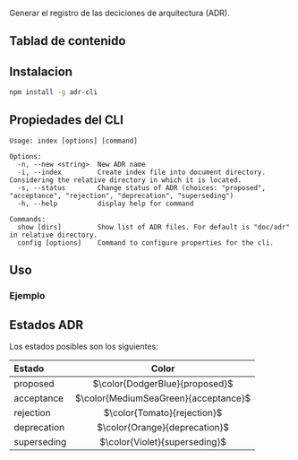 
Generar el registro de las deciciones de arquitectura (ADR).

## Tablad de contenido


## Instalacion

```sh
npm install -g adr-cli
```

## Propiedades del CLI
```text
Usage: index [options] [command]

Options:
  -n, --new <string>  New ADR name
  -i, --index         Create index file into document directory. Considering the relative directory in which it is located.
  -s, --status        Change status of ADR (choices: "proposed", "acceptance", "rejection", "deprecation", "superseding")
  -h, --help          display help for command

Commands:
  show [dirs]         Show list of ADR files. For default is "doc/adr" in relative directory.
  config [options]    Command to configure properties for the cli.
  ```

  ## Uso
  ### Ejemplo
  

## Estados ADR

Los estados posibles son los siguientes:

| Estado      |   Color                               |
| :---------- | :-----------------------------------: |
| proposed    | $\color{DodgerBlue}{proposed}$        |
| acceptance  | $\color{MediumSeaGreen}{acceptance}$  |
| rejection   | $\color{Tomato}{rejection}$           |
| deprecation | $\color{Orange}{deprecation}$         |
| superseding | $\color{Violet}{superseding}$         |

